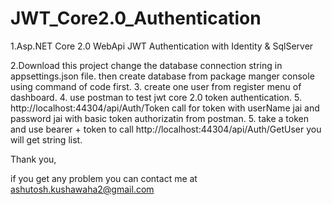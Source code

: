 # JWT_Core2.0_Authentication
1.Asp.NET Core 2.0 WebApi JWT Authentication with Identity &amp; SqlServer  

2.Download this project change the database connection string in appsettings.json file.
  then create database from package manger console using command of code first.
3. create one user from register menu of dashboard.
4. use postman to test jwt core 2.0 token authentication.
5. http://localhost:44304/api/Auth/Token call for token with userName jai and password jai with basic token authorizatin from postman.
5. take a token and use bearer + token to call http://localhost:44304/api/Auth/GetUser
you will get string list. 

Thank you,

if you get any problem you can contact me at ashutosh.kushawaha2@gmail.com




